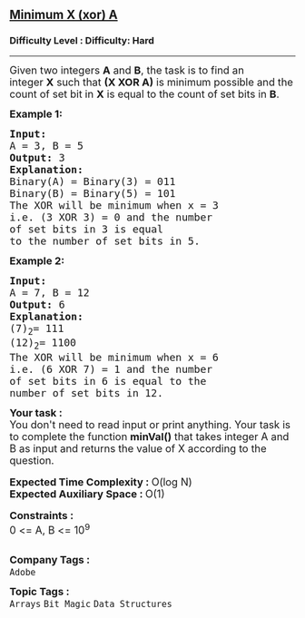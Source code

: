 <h2><a href="https://www.geeksforgeeks.org/problems/x-xor-a-is-minimum-and-set-bits-in-x-b/0">Minimum X (xor) A</a></h2><h3>Difficulty Level : Difficulty: Hard</h3><hr><div class="problems_problem_content__Xm_eO"><p><span style="font-size:18px">Given two integers&nbsp;<strong>A</strong>&nbsp;and&nbsp;<strong>B</strong>, the task is to find an integer&nbsp;<strong>X</strong>&nbsp;such that&nbsp;<strong>(X XOR A)</strong>&nbsp;is minimum possible and the count of set bit in&nbsp;<strong>X</strong>&nbsp;is equal to the count of set bits in&nbsp;<strong>B</strong>.</span></p>

<p><span style="font-size:18px"><strong>Example 1:</strong></span></p>

<pre><span style="font-size:18px"><strong>Input:</strong> 
A = 3, B = 5
<strong>Output:</strong> 3
<strong>Explanation:</strong>
Binary(A) = Binary(3) = 011
Binary(B) = Binary(5) = 101
The XOR will be minimum when x = 3
i.e. (3 XOR 3) = 0 and the number
of set bits in 3 is equal
to the number of set bits in 5.</span></pre>

<p><span style="font-size:18px"><strong>Example 2:</strong></span></p>

<pre><span style="font-size:18px"><strong>Input:</strong> 
A = 7, B = 12
<strong>Output:</strong> 6
<strong>Explanation:</strong>
(7)<sub>2</sub>= 111
(12)<sub>2</sub>= 1100
The XOR will be minimum when x = 6 
i.e. (6 XOR 7) = 1 and the number 
of set bits in 6 is equal to the 
number of set bits in 12.</span></pre>

<div><strong><span style="font-size:18px">Your task :</span></strong></div>

<div><span style="font-size:18px">You don't need to read input or print anything. Your task is to complete the function <strong>minVal()</strong> that takes integer A and B as input and returns the value of X according to the question.</span></div>

<div>&nbsp;</div>

<div><strong><span style="font-size:18px">Expected Time Complexity : </span></strong><span style="font-size:18px">O(log N)</span></div>

<div><strong><span style="font-size:18px">Expected Auxiliary Space : </span></strong><span style="font-size:18px">O(1)</span></div>

<div>&nbsp;</div>

<div><strong><span style="font-size:18px">Constraints :</span></strong></div>

<div><span style="font-size:18px">0 &lt;= A, B &lt;= 10<sup>9</sup></span></div>

<div>&nbsp;</div>
</div><p><span style=font-size:18px><strong>Company Tags : </strong><br><code>Adobe</code>&nbsp;<br><p><span style=font-size:18px><strong>Topic Tags : </strong><br><code>Arrays</code>&nbsp;<code>Bit Magic</code>&nbsp;<code>Data Structures</code>&nbsp;